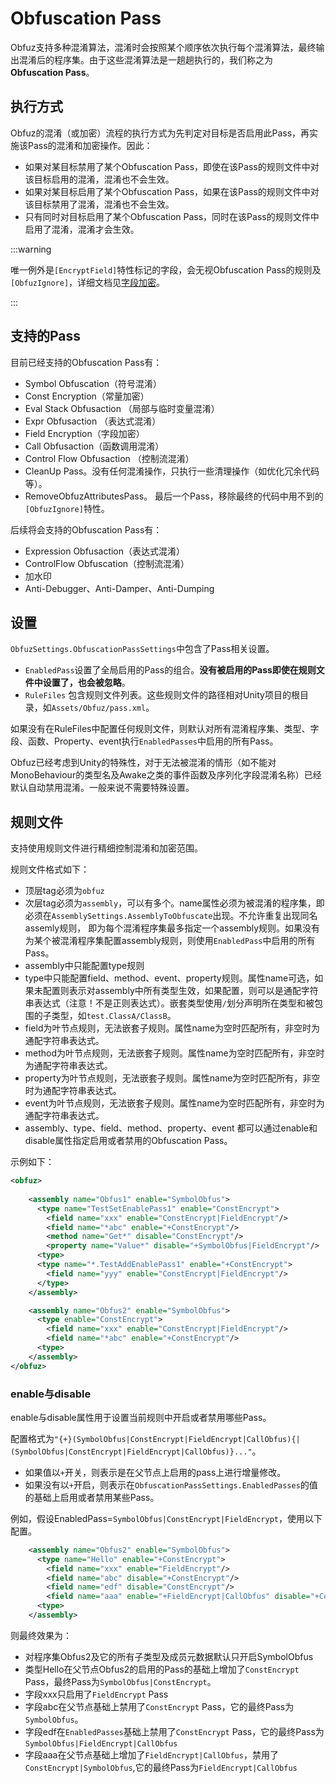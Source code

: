 # Obfuscation Pass

Obfuz支持多种混淆算法，混淆时会按照某个顺序依次执行每个混淆算法，最终输出混淆后的程序集。由于这些混淆算法是一趟趟执行的，我们称之为**Obfuscation Pass**。

## 执行方式

Obfuz的混淆（或加密）流程的执行方式为先判定对目标是否启用此Pass，再实施该Pass的混淆和加密操作。因此：

- 如果对某目标禁用了某个Obfuscation Pass，即使在该Pass的规则文件中对该目标启用的混淆，混淆也不会生效。
- 如果对某目标启用了某个Obfuscation Pass，如果在该Pass的规则文件中对该目标禁用了混淆，混淆也不会生效。
- 只有同时对目标启用了某个Obfuscation Pass，同时在该Pass的规则文件中启用了混淆，混淆才会生效。

:::warning

唯一例外是`[EncryptField]`特性标记的字段，会无视Obfuscation Pass的规则及`[ObfuzIgnore]`，详细文档见[字段加密](./field-encryption)。

:::

## 支持的Pass

目前已经支持的Obfuscation Pass有：

- Symbol Obfuscation（符号混淆）
- Const Encryption（常量加密）
- Eval Stack Obfusaction （局部与临时变量混淆）
- Expr Obfusaction （表达式混淆）
- Field Encryption（字段加密）
- Call Obfusaction（函数调用混淆）
- Control Flow Obfusaction （控制流混淆）
- CleanUp Pass。没有任何混淆操作，只执行一些清理操作（如优化冗余代码等）。
- RemoveObfuzAttributesPass。 最后一个Pass，移除最终的代码中用不到的`[ObfuzIgnore]`特性。

后续将会支持的Obfuscation Pass有：

- Expression Obfusaction（表达式混淆）
- ControlFlow Obfuscation（控制流混淆）
- 加水印
- Anti-Debugger、Anti-Damper、Anti-Dumping

## 设置

`ObfuzSettings.ObfuscationPassSettings`中包含了Pass相关设置。

- `EnabledPass`设置了全局启用的Pass的组合。**没有被启用的Pass即使在规则文件中设置了，也会被忽略**。
- `RuleFiles` 包含规则文件列表。这些规则文件的路径相对Unity项目的根目录，如`Assets/Obfuz/pass.xml`。

如果没有在RuleFiles中配置任何规则文件，则默认对所有混淆程序集、类型、字段、函数、Property、event执行`EnabledPasses`中启用的所有Pass。

Obfuz已经考虑到Unity的特殊性，对于无法被混淆的情形（如不能对MonoBehaviour的类型名及Awake之类的事件函数及序列化字段混淆名称）已经默认自动禁用混淆。一般来说不需要特殊设置。

## 规则文件

支持使用规则文件进行精细控制混淆和加密范围。

规则文件格式如下：

- 顶层tag必须为`obfuz`
- 次层tag必须为`assembly`，可以有多个。name属性必须为被混淆的程序集，即必须在`AssemblySettings.AssemblyToObfuscate`出现。不允许重复出现同名assemly规则，
即为每个混淆程序集最多指定一个assembly规则。如果没有为某个被混淆程序集配置assembly规则，则使用`EnabledPass`中启用的所有Pass。
- assembly中只能配置type规则
- type中只能配置field、method、event、property规则。属性name可选，如果未配置则表示对assembly中所有类型生效，如果配置，则可以是通配字符串表达式（注意！不是正则表达式）。嵌套类型使用`/`划分声明所在类型和被包围的子类型，如`test.ClassA/ClassB`。
- field为叶节点规则，无法嵌套子规则。属性name为空时匹配所有，非空时为通配字符串表达式。
- method为叶节点规则，无法嵌套子规则。属性name为空时匹配所有，非空时为通配字符串表达式。
- property为叶节点规则，无法嵌套子规则。属性name为空时匹配所有，非空时为通配字符串表达式。
- event为叶节点规则，无法嵌套子规则。属性name为空时匹配所有，非空时为通配字符串表达式。
- assembly、type、field、method、property、event 都可以通过enable和disable属性指定启用或者禁用的Obfuscation Pass。

示例如下：

```xml
<obfuz>
    
    <assembly name="Obfus1" enable="SymbolObfus">
      <type name="TestSetEnablePass1" enable="ConstEncrypt">
        <field name="xxx" enable="ConstEncrypt|FieldEncrypt"/>
        <field name="*abc" enable="+ConstEncrypt"/>
        <method name="Get*" disable="ConstEncrypt"/>
        <property name="Value*" disable="+SymbolObfus|FieldEncrypt"/>
      <type>
      <type name="*.TestAddEnablePass1" enable="+ConstEncrypt">
        <field name="yyy" enable="ConstEncrypt|FieldEncrypt"/>
      </type>
    </assembly>

    <assembly name="Obfus2" enable="SymbolObfus">
      <type enable="ConstEncrypt">
        <field name="xxx" enable="ConstEncrypt|FieldEncrypt"/>
        <field name="*abc" enable="+ConstEncrypt"/>
      <type>
    </assembly>
</obfuz>

```

### enable与disable

enable与disable属性用于设置当前规则中开启或者禁用哪些Pass。

配置格式为`"{+}(SymbolObfus|ConstEncrypt|FieldEncrypt|CallObfus){|(SymbolObfus|ConstEncrypt|FieldEncrypt|CallObfus)}..."`。

- 如果值以`+`开关，则表示是在父节点上启用的pass上进行增量修改。
- 如果没有以`+`开启，则表示在`ObfuscationPassSettings.EnabledPasses`的值的基础上启用或者禁用某些Pass。

例如，假设EnabledPass=`SymbolObfus|ConstEncrypt|FieldEncrypt`，使用以下配置。

```xml
    <assembly name="Obfus2" enable="SymbolObfus">
      <type name="Hello" enable="+ConstEncrypt">
        <field name="xxx" enable="FieldEncrypt"/>
        <field name="abc" disable="+ConstEncrypt"/>
        <field name="edf" disable="ConstEncrypt"/>
        <field name="aaa" enable="+FieldEncrypt|CallObfus" disable="+ConstEncrypt|SymbolObfus"/>
      <type>
    </assembly>
```

则最终效果为：

- 对程序集Obfus2及它的所有子类型及成员元数据默认只开启SymbolObfus
- 类型Hello在父节点Obfus2的启用的Pass的基础上增加了`ConstEncrypt` Pass，最终Pass为`SymbolObfus|ConstEncrypt`。
- 字段xxx只启用了`FieldEncrypt` Pass
- 字段abc在父节点基础上禁用了`ConstEncrypt` Pass，它的最终Pass为`SymbolObfus`。
- 字段edf在`EnabledPasses`基础上禁用了`ConstEncrypt` Pass，它的最终Pass为 `SymbolObfus|FieldEncrypt|CallObfus`
- 字段aaa在父节点基础上增加了`FieldEncrypt|CallObfus`，禁用了`ConstEncrypt|SymbolObfus`,它的最终Pass为`FieldEncrypt|CallObfus`
